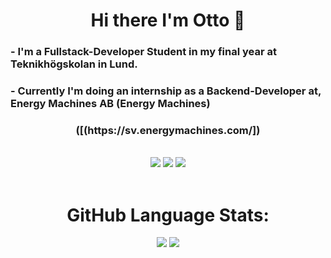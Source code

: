 <h1 align="center">Hi there I'm Otto 👋</h1>

<h3 align="left">- I'm a Fullstack-Developer Student in my final year at Teknikhögskolan in Lund.</h3>

<h3 align="left">- Currently I'm doing an internship as a Backend-Developer at,  Energy Machines AB (Energy Machines)</h3>
<h3 align="center">([(https://sv.energymachines.com/])</h3>


<br>
<div align="center">
<a href="mailto:otto.arvidsson94@gmail.com"><img src="https://img.shields.io/badge/Gmail-D14836?style=for-the-badge&logo=gmail&logoColor=white"/></a>
<a href="https://www.linkedin.com/in/otto-arvidsson-1b87b2160/"/><img src="https://img.shields.io/badge/LinkedIn-0077B5?style=for-the-badge&logo=linkedin&logoColor=white"/></a>
<a href="https://fb.com/otto.arvidsson"><img src="https://img.shields.io/badge/Facebook-1877F2?style=for-the-badge&logo=facebook&logoColor=white"/></a>

 
</div>
<br/>
 
<div align="center">

<h1 align="center"> GitHub Language Stats: </h1>

![](https://github-readme-stats.vercel.app/api/top-langs/?username=Ottowski&theme=dark&hide_border=true&include_all_commits=true&count_private=true&layout=compact)
![](https://github-readme-stats.vercel.app/api?username=Ottowski&theme=dark&hide_border=false&include_all_commits=true&count_private=true)
